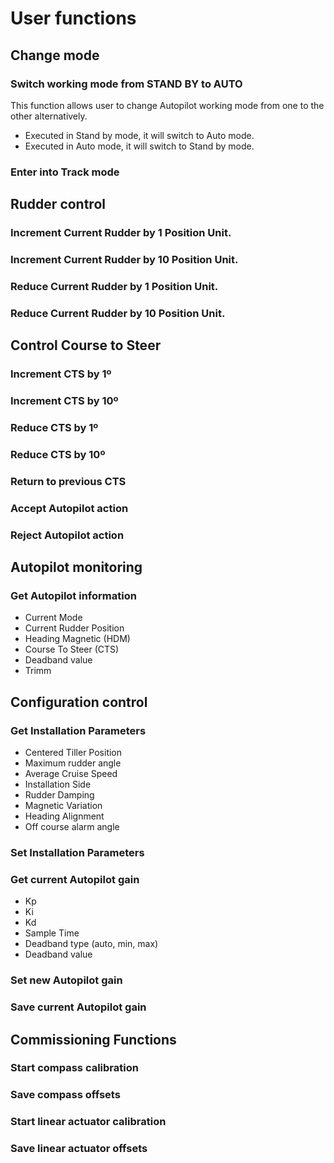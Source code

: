 # User functions

## Change mode

### Switch working mode from STAND BY to AUTO

This function allows user to change Autopilot working mode from one to the other alternatively.

* Executed in Stand by mode, it will switch to Auto mode.
* Executed in Auto mode, it will switch to Stand by mode.

### Enter into Track mode

## Rudder control

### Increment Current Rudder by 1 Position Unit.

### Increment Current Rudder by 10 Position Unit.

### Reduce Current Rudder by 1 Position Unit.

### Reduce Current Rudder by 10 Position Unit.

## Control Course to Steer

### Increment CTS by 1º

### Increment CTS by 10º

### Reduce CTS by 1º

### Reduce CTS by 10º

### Return to previous CTS

### Accept Autopilot action

### Reject Autopilot action

## Autopilot monitoring

### Get Autopilot information

* Current Mode
* Current Rudder Position
* Heading Magnetic \(HDM\)
* Course To Steer \(CTS\)
* Deadband value
* Trimm

## Configuration control

### Get Installation Parameters

* Centered Tiller Position
* Maximum rudder angle
* Average Cruise Speed
* Installation Side
* Rudder Damping
* Magnetic Variation
* Heading Alignment
* Off course alarm angle

### Set Installation Parameters

### Get current Autopilot gain

* Kp
* Ki
* Kd
* Sample Time
* Deadband type \(auto, min, max\)
* Deadband value

### Set new Autopilot gain

### Save current Autopilot gain

## Commissioning Functions

### Start compass calibration

### Save compass offsets

### Start linear actuator calibration

### Save linear actuator offsets



